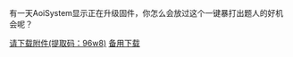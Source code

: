 有一天AoiSystem显示正在升级固件，你怎么会放过这个一键暴打出题人的好机会呢？

[请下载附件(提取码：96w8)](https://pan.baidu.com/s/1fSELC7eZUULFZHN1B1XYtQ) [备用下载](https://share.weiyun.com/5BcR4zh)
